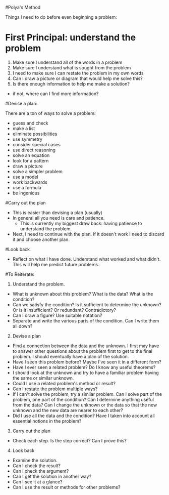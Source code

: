 #Polya's Method

Things I need to do before even beginning a problem:

# First Principal: understand the problem
1) Make sure I understand all of the words in a problem
2) Make sure I understand what is sought from the problem
3) I need to make sure I can restate the problem in my own words
4) Can I draw a picture or diagram that would help me solve this?
5) Is there enough information to help me make a solution?
  - if not, where can I find more information?

#Devise a plan:

There are a ton of ways to solve a problem:

- guess and check
- make a list
- eliminate possibilities
- use symmetry
- consider special cases
- use direct reasoning
- solve an equation
- look for a pattern
- draw a picture
- solve a simpler problem
- use a model
- work backwards
- use a formula
- be ingenious

#Carry out the plan

- This is easier than devising a plan (usually)
- In general all you need is care and patience.
  -  This is currently my biggest draw back: having patience to understand the problem.
- Next, I need to continue with the plan. If it doesn't work I need to discard it and choose another plan.

#Look back

- Reflect on what I have done. Understand what worked and what didn't. This will help me predict future problems.

#To Reiterate:

1. Understand the problem.
- What is unknown about this problem? What is the data? What is the condition?
- Can we satisfy the condition? Is it sufficient to determine the unknown? Or is it insufficient? Or redundant? Contradictory?
- Can I draw a figure? Use suitable notation?
- Separate and write the various parts of the condition. Can I write them all down?

2. Devise a plan
- Find a connection between the data and the unknown. I first may have to answer other questions about the problem first to get to the final problem. I should eventually have a plan of the solution.
- Have I seen this problem before? Maybe I've seen it in a different form?
- Have I ever seen a related problem? Do I know any useful theorems?
-  I should look at the unknown and try to have a familiar problem having the same or similar unknown.
- Could I use a related problem's method or result?
- Can I restate the problem multiple ways?
- If I can't solve the problem, try a similar problem. Can I solve part of the problem, one part of the condition? Can I determine anything useful from the data? Can I change the unknown or the data so that the new unknown and the new data are nearer to each other?
- Did I use all the data and the condition? Have I taken into account all essential notions in the problem?

3. Carry out the plan
- Check each step. Is the step correct? Can I prove this?

4. Look back
- Examine the solution.
- Can I check the result?
- Can I check the argument?
- Can I get the solution in another way?
- Can I see it at a glance?
- Can I use the result or methods for other problems?
